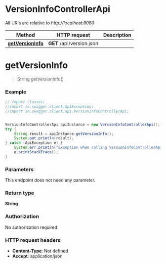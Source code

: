 # VersionInfoControllerApi

All URIs are relative to *http://localhost:8080*

Method | HTTP request | Description
------------- | ------------- | -------------
[**getVersionInfo**](VersionInfoControllerApi.md#getVersionInfo) | **GET** /api/version.json | 

<a name="getVersionInfo"></a>
# **getVersionInfo**
> String getVersionInfo()



### Example
```java
// Import classes:
//import io.swagger.client.ApiException;
//import io.swagger.client.api.VersionInfoControllerApi;


VersionInfoControllerApi apiInstance = new VersionInfoControllerApi();
try {
    String result = apiInstance.getVersionInfo();
    System.out.println(result);
} catch (ApiException e) {
    System.err.println("Exception when calling VersionInfoControllerApi#getVersionInfo");
    e.printStackTrace();
}
```

### Parameters
This endpoint does not need any parameter.

### Return type

**String**

### Authorization

No authorization required

### HTTP request headers

 - **Content-Type**: Not defined
 - **Accept**: application/json

